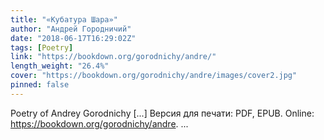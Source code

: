 ```yaml
---
title: "«Кубатура Шара»"
author: "Андрей Городничий"
date: "2018-06-17T16:29:02Z"
tags: [Poetry]
link: "https://bookdown.org/gorodnichy/andre/"
length_weight: "26.4%"
cover: "https://bookdown.org/gorodnichy/andre/images/cover2.jpg"
pinned: false
---
```


Poetry of Andrey Gorodnichy [...] Версия для печати: PDF, EPUB. Online: https://bookdown.org/gorodnichy/andre. ...
